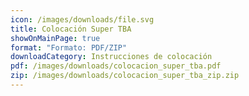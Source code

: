 ```yaml
---
icon: /images/downloads/file.svg
title: Colocación Super TBA
showOnMainPage: true
format: "Formato: PDF/ZIP"
downloadCategory: Instrucciones de colocación
pdf: /images/downloads/colocacion_super_tba.pdf
zip: /images/downloads/colocacion_super_tba_zip.zip
---
```

